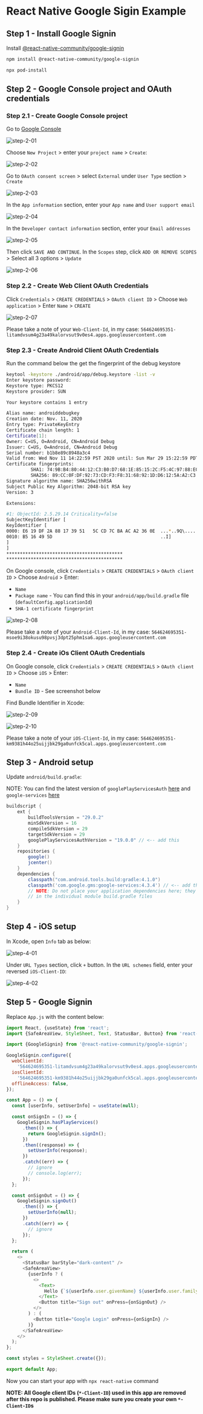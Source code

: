 # React Native Google Sigin Example

## Step 1 - Install Google Signin

Install [@react-native-community/google-signin](https://github.com/react-native-google-signin/google-signin)

```bash
npm install @react-native-community/google-signin

npx pod-install
```

## Step 2 - Google Console project and OAuth credentials

### Step 2.1 - Create Google Console project

Go to [Google Console](https://console.developers.google.com/)

![step-2-01](https://raw.githubusercontent.com/t-ho/react-native-google-signin-example/assets/assets/step-2-01.png)

Choose `New Project` > enter your `project name` > `Create`:

![step-2-02](https://raw.githubusercontent.com/t-ho/react-native-google-signin-example/assets/assets/step-2-02.png)

Go to `OAuth consent screen` > select `External` under `User Type` section > `Create`

![step-2-03](https://raw.githubusercontent.com/t-ho/react-native-google-signin-example/assets/assets/step-2-03.png)

In the `App information` section, enter your `App name` and `User support email`

![step-2-04](https://raw.githubusercontent.com/t-ho/react-native-google-signin-example/assets/assets/step-2-04.png)

In the `Developer contact information` section, enter your `Email addresses`

![step-2-05](https://raw.githubusercontent.com/t-ho/react-native-google-signin-example/assets/assets/step-2-05.png)

Then click `SAVE AND CONTINUE`. In the `Scopes` step, click `ADD OR REMOVE SCOPES` > Select all 3 options > `Update`

![step-2-06](https://raw.githubusercontent.com/t-ho/react-native-google-signin-example/assets/assets/step-2-06.png)

### Step 2.2 - Create Web Client OAuth Credentials

Click `Credentials` > `CREATE CREDENTIALS` > `OAuth client ID` > Choose `Web application` > Enter `Name` > `CREATE`

![step-2-07](https://raw.githubusercontent.com/t-ho/react-native-google-signin-example/assets/assets/step-2-07.png)

Please take a note of your `Web-Client-Id`, in my case: `564624695351-litamdvsum4g23a49kalorvsut9v0es4.apps.googleusercontent.com`

### Step 2.3 - Create Android Client OAuth Credentials

Run the command below the get the fingerprint of the debug keystore

```bash
keytool -keystore ./android/app/debug.keystore -list -v
Enter keystore password:
Keystore type: PKCS12
Keystore provider: SUN

Your keystore contains 1 entry

Alias name: androiddebugkey
Creation date: Nov. 11, 2020
Entry type: PrivateKeyEntry
Certificate chain length: 1
Certificate[1]:
Owner: C=US, O=Android, CN=Android Debug
Issuer: C=US, O=Android, CN=Android Debug
Serial number: b1b8e89c8948a3c4
Valid from: Wed Nov 11 14:22:59 PST 2020 until: Sun Mar 29 15:22:59 PDT 2048
Certificate fingerprints:
         SHA1: 74:9B:B4:80:44:12:C3:B0:D7:68:1E:85:15:2C:F5:4C:97:88:E0:6E # <-- the fingerprint
         SHA256: 89:CC:0F:DF:92:73:CD:F3:F8:31:68:92:1D:D6:12:5A:A2:C3:A7:E2:C9:29:32:53:D4:EA:DC:BA:BF:D3:ED:25
Signature algorithm name: SHA256withRSA
Subject Public Key Algorithm: 2048-bit RSA key
Version: 3

Extensions:

#1: ObjectId: 2.5.29.14 Criticality=false
SubjectKeyIdentifier [
KeyIdentifier [
0000: E6 19 DF 2A 88 17 39 51   5C CD 7C BA AC A2 36 0E  ...*..9Q\.....6.
0010: B5 16 49 5D                                        ..I]
]
]
*******************************************
*******************************************
```

On Google console, click `Credentials` > `CREATE CREDENTIALS` > `OAuth client ID` > Choose `Android` > Enter:

- `Name`
- `Package name` - You can find this in your `android/app/build.gradle` file (`defaultConfig.applicationId`)
- `SHA-1 certificate fingerprint`

![step-2-08](https://raw.githubusercontent.com/t-ho/react-native-google-signin-example/assets/assets/step-2-08.png)

Please take a note of your `Android-Client-Id`, in my case: `564624695351-msoe9i38okusu98pvsj3dpt25phm1sa6.apps.googleusercontent.com`

### Step 2.4 - Create iOs Client OAuth Credentials

On Google console, click `Credentials` > `CREATE CREDENTIALS` > `OAuth client ID` > Choose `iOS` > Enter:

- `Name`
- `Bundle ID` - See screenshot below

Find Bundle Identifier in Xcode:

![step-2-09](https://raw.githubusercontent.com/t-ho/react-native-google-signin-example/assets/assets/step-2-09.png)

![step-2-10](https://raw.githubusercontent.com/t-ho/react-native-google-signin-example/assets/assets/step-2-10.png)

Please take a note of your `iOS-Client-Id`, in my case: `564624695351-km9381h44o25uijjbk29ga0unfck5cal.apps.googleusercontent.com`

## Step 3 - Android setup

Update `android/build.gradle`:

NOTE: You can find the latest version of `googlePlayServicesAuth` [here](https://mvnrepository.com/artifact/com.google.android.gms/play-services-auth?repo=google) and `google-services` [here](https://mvnrepository.com/artifact/com.google.gms/google-services?repo=google)

```gradle
buildscript {
    ext {
        buildToolsVersion = "29.0.2"
        minSdkVersion = 16
        compileSdkVersion = 29
        targetSdkVersion = 29
        googlePlayServicesAuthVersion = "19.0.0" // <-- add this
    }
    repositories {
        google()
        jcenter()
    }
    dependencies {
        classpath("com.android.tools.build:gradle:4.1.0")
        classpath('com.google.gms:google-services:4.3.4') // <-- add this
        // NOTE: Do not place your application dependencies here; they belong
        // in the individual module build.gradle files
    }
}

```

## Step 4 - iOS setup

In Xcode, open `Info` tab as below:

![step-4-01](https://raw.githubusercontent.com/t-ho/react-native-google-signin-example/assets/assets/step-4-01.png)

Under `URL Types` section, click `+` button. In the `URL schemes` field, enter your reversed `iOS-Client-ID`:

![step-4-02](https://raw.githubusercontent.com/t-ho/react-native-google-signin-example/assets/assets/step-4-02.png)

## Step 5 - Google Signin

Replace `App.js` with the content below:

```javascript
import React, {useState} from 'react';
import {SafeAreaView, StyleSheet, Text, StatusBar, Button} from 'react-native';

import {GoogleSignin} from '@react-native-community/google-signin';

GoogleSignin.configure({
  webClientId:
    '564624695351-litamdvsum4g23a49kalorvsut9v0es4.apps.googleusercontent.com',
  iosClientId:
    '564624695351-km9381h44o25uijjbk29ga0unfck5cal.apps.googleusercontent.com',
  offlineAccess: false,
});

const App = () => {
  const [userInfo, setUserInfo] = useState(null);

  const onSignIn = () => {
    GoogleSignin.hasPlayServices()
      .then(() => {
        return GoogleSignin.signIn();
      })
      .then((response) => {
        setUserInfo(response);
      })
      .catch((err) => {
        // ignore
        // console.log(err);
      });
  };

  const onSignOut = () => {
    GoogleSignin.signOut()
      .then(() => {
        setUserInfo(null);
      })
      .catch((err) => {
        // ignore
      });
  };

  return (
    <>
      <StatusBar barStyle="dark-content" />
      <SafeAreaView>
        {userInfo ? (
          <>
            <Text>
              Hello {`${userInfo.user.givenName} ${userInfo.user.familyName}`}
            </Text>
            <Button title="Sign out" onPress={onSignOut} />
          </>
        ) : (
          <Button title="Google Login" onPress={onSignIn} />
        )}
      </SafeAreaView>
    </>
  );
};

const styles = StyleSheet.create({});

export default App;
```

Now you can start your app with `npx react-native` command

**NOTE: All Google client IDs (`*-Client-ID`) used in this app are removed after this repo is published. Please make sure you create your own `*-Client-ID`s**
